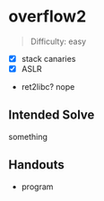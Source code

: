 # overflow2

>Difficulty: easy

- [x] stack canaries
- [x] ASLR
- ret2libc? nope

## Intended Solve

something

## Handouts

- program
